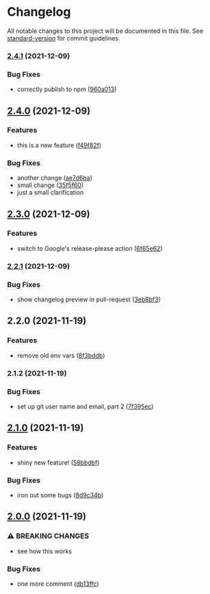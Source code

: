 # Changelog

All notable changes to this project will be documented in this file. See [standard-version](https://github.com/conventional-changelog/standard-version) for commit guidelines.

### [2.4.1](https://www.github.com/tsufiev/test-publish-action/compare/v2.4.0...v2.4.1) (2021-12-09)


### Bug Fixes

* correctly publish to npm ([960a013](https://www.github.com/tsufiev/test-publish-action/commit/960a0136eef10062d3a49d81528f227c16dac42b))

## [2.4.0](https://www.github.com/tsufiev/test-publish-action/compare/v2.3.0...v2.4.0) (2021-12-09)


### Features

* this is a new feature ([f49f82f](https://www.github.com/tsufiev/test-publish-action/commit/f49f82ff6bbc54f5e413e2ecacdbe625f995fc1e))


### Bug Fixes

* another change ([ae7d6ba](https://www.github.com/tsufiev/test-publish-action/commit/ae7d6ba5b31836720feaadf82793ea24e3b9acac))
* small change ([35f5f60](https://www.github.com/tsufiev/test-publish-action/commit/35f5f60dfdb48020468cbf4a33e91bad46e66d74))
* just a small clarification

## [2.3.0](https://www.github.com/tsufiev/test-publish-action/compare/v2.2.1...v2.3.0) (2021-12-09)


### Features

* switch to Google's release-please action ([6f65e62](https://www.github.com/tsufiev/test-publish-action/commit/6f65e62d3b87b88e46fdb9d023ae8b5d6995c6df))

### [2.2.1](https://github.com/tsufiev/test-publish-action/compare/v2.2.0...v2.2.1) (2021-12-09)


### Bug Fixes

* show changelog preview in pull-request ([3eb8bf3](https://github.com/tsufiev/test-publish-action/commit/3eb8bf3fd9f7d51baf86c1bcd4130874fc5a7fc4))

## 2.2.0 (2021-11-19)


### Features

* remove old env vars ([8f3bddb](https://github.com/tsufiev/test-publish-action/commit/8f3bddb8ae67dbe3b649eae23fb09af614b8250d))

### 2.1.2 (2021-11-19)


### Bug Fixes

* set up git user name and email, part 2 ([7f395ec](https://github.com/tsufiev/test-publish-action/commit/7f395ece85076a513fcd0be43a20bbe4dfb8ff4b))

## [2.1.0](https://github.com/tsufiev/test-publish-action/compare/v2.0.0...v2.1.0) (2021-11-19)


### Features

* shiny new feature! ([58bbdbf](https://github.com/tsufiev/test-publish-action/commit/58bbdbf7026761a00b037a67da3e76dd121c9514))


### Bug Fixes

* iron out some bugs ([8d9c34b](https://github.com/tsufiev/test-publish-action/commit/8d9c34bc0f2baa5f03a4a4bac8af4fe4d9f8407f))

## [2.0.0](https://github.com/tsufiev/test-publish-action/compare/v1.0.2...v2.0.0) (2021-11-19)


### ⚠ BREAKING CHANGES

* see how this works

### Bug Fixes

* one more comment ([db13ffc](https://github.com/tsufiev/test-publish-action/commit/db13ffcd68773a9a79760dea3f3e7009688f263d))
